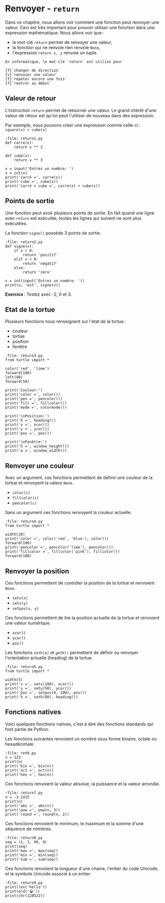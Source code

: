 # Renvoyer - `return`

Dans ce chapitre, nous allons voir comment une fonction peut renvoyer une valeur. Ceci est très important pour pouvoir utiliser une fonction dans une expression mathématique. Nous allons voir que :

- le mot-clé `return` permet de renvoyer une valeur,
- la fonction qui ne renvoie rien renvoie `None`,
- l'expression `return x, y` renvoie un tuple.

```{question}
En informatique, le mot-clé `return` est utilisé pour

{f}`changer de direction`  
{v}`renvoier une valeur`  
{f}`répéter encore une fois`  
{f}`rentrer au début`
```

## Valeur de retour

L'instruction `return` permet de retourner une valeur.
Le grand intérêt d'une valeur de retour est qu'on peut l'utiliser de nouveau dans des expression.

Par exemple, nous pouvons créer une expression comme celle-ci : `square(x) + cube(x)`

```{codeplay}
:file: return1.py
def carre(x):
    return x ** 2

def cube(x):
    return x ** 3

x = input('Entrez un nombre: ')
x = int(x)
print('carré =', carre(x))
print('cube =', cube(x))
print('carré + cube =', carre(x) + cube(x))
```

## Points de sortie

Une fonction peut avoir plusieurs points de sortie. En fait quand une ligne avec `return` est exécutée, toutes les lignes qui suivent ne sont plus exécutées.

La fonction `signe()` possède 3 points de sortie.

```{codeplay}
:file: return2.py
def signe(x):
    if x > 0:
        return 'positif'
    elif x < 0:
        return 'négatif'
    else:
        return 'zéro'

x = int(input('Entrez un nombre: '))
print(x, 'est', signe(x))
```

**Exercice** : Testez avec -2, 0 et 3.

## Etat de la tortue

Plusieurs fonctions nous renseignent sur l'état de la tortue :

- couleur
- tortue
- position
- fenêtre



```{codeplay}
:file: return3.py
from turtle import *

color('red', 'lime')
forward(100)
left(90)
forward(50)

print('Couleur:')
print('color =', color())
print('pen =', pencolor())
print('fill =', fillcolor())
print('mode =', colormode())

print('\nPosition:')
print('h =', heading())
print('x =', xcor())
print('y =', ycor())
print('pos =', pos())

print('\nFenêtre:')
print('h =', window_height())
print('w =', window_width())
```

## Renvoyer une couleur

Avec un argument, ces fonctions permettent de définir une couleur de la tortue et renvoyent la valeur `None`.

- `color(c)`
- `fillcolor(c)`
- `pencolor(c)`

Sans un argument ces fonctions renvoyent la couleur actuelle.

```{codeplay}
:file: return4.py
from turtle import *

width(10)
print('color =', color('red', 'blue'), color())
forward(100)
print('pencolor =', pencolor('lime'), pencolor())
print('fillcolor =', fillcolor('pink'), fillcolor())
forward(100)
```

## Renvoyer la position

Ces fonctions permettent de contrôler la position de la tortue et renvoient `None`.

- `setx(x)`
- `setx(y)`
- `setpos(x, y)`

Ces fonctions permettent de lire la position actuelle de la tortue et renvoient une valeur numérique.

- `xcor()`
- `ycor()`
- `pos()`

Les fonctions `seth(a)` et `geth()` permettent de définir ou renvoyer l'orientation actuelle (heading) de la tortue.

```{codeplay}
:file: return5.py
from turtle import *

width(5)
print('x =', setx(100), xcor())
print('y =', sety(50), ycor())
print('pos =', setpos(0, 100), pos())
print('h =', seth(90), heading())
```

## Fonctions natives

Voici quelques fonctions natives, c'est à dire des fonctions standards qui font partie de Python.

Les fonctions suivantes renvoient un nombre sous forme binaire, octale ou hexadécimale.

```{codeplay}
:file: ret6.py
n = 123
print(n)
print('bin =', bin(n))
print('oct =', oct(n))
print('hex =', hex(n))
```

Ces fonctions renvoient la valeur absolue, la puissance et la valeur arrondie.

```{codeplay}
:file: return7.py
n = -3.1415
print(n)
print('abs =', abs(n))
print('pow =', pow(n, 3))
print('round =', round(n, 2))
```

Ces fonctions renvoient le minimum, le maximum et la somme d'une séquence de nombres.

```{codeplay}
:file: return8.py
seq = (1, 3, 99, 9)
print(seq)
print('max =', max(seq))
print('min =', min(seq))
print('sum =', sum(seq))
```

Ces fonctions renvoient la longueur d'une chaine, l'entier du code Unicode, et le symbole Unicode associé à un entier.

```{codeplay}
:file: return9.py
print(len('hello'))
print(ord('😀'))
print(chr(128522))
```
